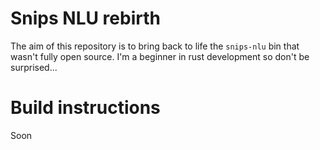 Snips NLU rebirth
=================

The aim of this repository is to bring back to life the `snips-nlu` bin that wasn't fully open source.
I'm a beginner in rust development so don't be surprised...


Build instructions
=
Soon
